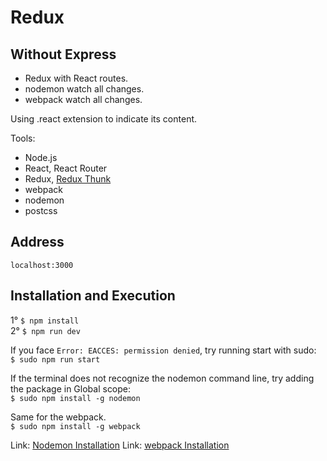 # Redux
## Without Express

- Redux with React routes.
- nodemon watch all changes.
- webpack watch all changes.

Using .react extension to indicate its content.

Tools:
- Node.js
- React, React Router
- Redux, [Redux Thunk](https://github.com/gaearon/redux-thunk)
- webpack
- nodemon
- postcss

## Address
`localhost:3000`

## Installation and Execution

1° `$ npm install`<br>
2° `$ npm run dev`<br>

If you face `Error: EACCES: permission denied`, try running start with sudo:<br>
`$ sudo npm run start`

If the terminal does not recognize the nodemon command line, try adding the package in Global scope:<br>
`$ sudo npm install -g nodemon`

Same for the webpack.<br>
`$ sudo npm install -g webpack`

Link: <a href="https://github.com/remy/nodemon">Nodemon Installation</a>
Link: <a href="https://github.com/webpack/webpack">webpack Installation</a>
